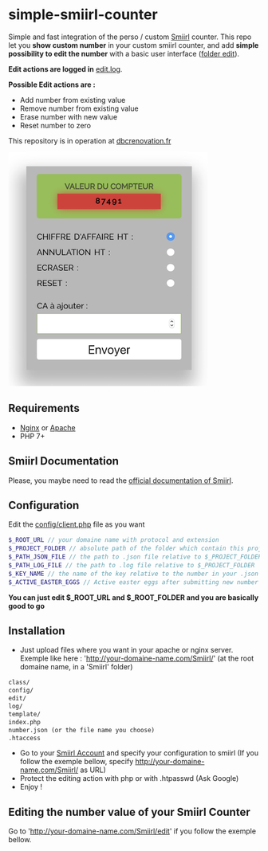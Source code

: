 # simple-smiirl-counter
Simple and fast integration of the perso / custom [Smiirl](http://www.smiirl.com/fr/) counter.
This repo let you **show custom number** in your custom smiirl counter, and add **simple possibility to edit the number** with a basic user interface ([folder edit](edit/)).

**Edit actions are logged in** [edit.log](log/edit.log).

**Possible Edit actions are :**
- Add number from existing value
- Remove number from existing value
- Erase number with new value
- Reset number to zero

This repository is in operation at [dbcrenovation.fr](//dbcrenovation.fr/smiirl/)

![Screenshot edit smiirl counter interface](screenshot.png)

## Requirements
- [Nginx](https://nginx.org/en/) or [Apache](https://httpd.apache.org/)
- PHP 7+

## Smiirl Documentation
Please, you maybe need to read the [official documentation of Smiirl](http://static.smiirl.com/wp-content/uploads/2017/05/guide-custom-sup.pdf).

## Configuration
Edit the [config/client.php](config/client.php) file as you want
``` php
$_ROOT_URL // your domaine name with protocol and extension
$_PROJECT_FOLDER // absolute path of the folder which contain this project on your remote server
$_PATH_JSON_FILE // the path to .json file relative to $_PROJECT_FOLDER
$_PATH_LOG_FILE // the path to .log file relative to $_PROJECT_FOLDER
$_KEY_NAME // the name of the key relative to the number in your .json file
$_ACTIVE_EASTER_EGGS // Active easter eggs after submitting new number value
```

**You can just edit $_ROOT_URL and $_ROOT_FOLDER and you are basically good to go**

## Installation
- Just upload files where you want in your apache or nginx server. Exemple like here : 'http://your-domaine-name.com/Smiirl/' (at the root domaine name, in a 'Smiirl' folder)
```
class/
config/
edit/
log/
template/
index.php
number.json (or the file name you choose)
.htaccess
```
- Go to your [Smiirl Account](https://my.smiirl.com/login) and specify your configuration to smiirl (If you follow the exemple bellow, specify http://your-domaine-name.com/Smiirl/ as URL)
- Protect the editing action with php or with .htpasswd (Ask Google)
- Enjoy !

## Editing the number value of your Smiirl Counter
Go to 'http://your-domaine-name.com/Smiirl/edit' if you follow the exemple bellow.
